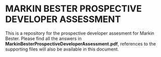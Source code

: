 # MARKIN BESTER PROSPECTIVE DEVELOPER ASSESSMENT
This is a repository for the prospective developer assesment for Markin Bester.
Please find all the answers in **MarkinBesterProspectiveDeveloperAssessment.pdf**, references to the supporting files will also be available in this document.
